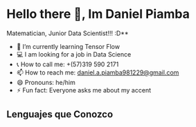 <h1 aligh= "Center">Hello there 👋, Im Daniel Piamba</h1>
Matematician, Junior Data Scientist!!! :D**

<!--
**Lycrisiz/Lycrisiz** is a ✨ _special_ ✨ repository because its `README.md` (this file) appears on your GitHub profile.
-->

- 🌱 I’m currently learning Tensor Flow
- 💻 I am looking for a job in Data Science
- 📞 How to call me: +(57)319 590 2171
- 📫 How to reach me: daniel.a.piamba981229@gmail.com
- 😄 Pronouns: he/him
- ⚡ Fun fact: Everyone asks me about my accent

## Lenguajes que Conozco











